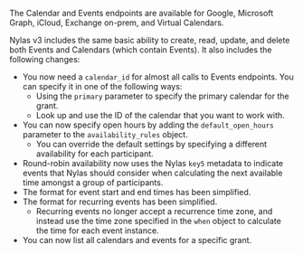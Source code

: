 The Calendar and Events endpoints are available for Google, Microsoft Graph, iCloud, Exchange on-prem, and Virtual Calendars.

Nylas v3 includes the same basic ability to create, read, update, and delete both Events and Calendars (which contain Events). It also includes the following changes:

- You now need a `calendar_id` for almost all calls to Events endpoints. You can specify it in one of the following ways:
  - Using the `primary` parameter to specify the primary calendar for the grant.
  - Look up and use the ID of the calendar that you want to work with.
- You can now specify open hours by adding the `default_open_hours` parameter to the `availability_rules` object.
  - You can override the default settings by specifying a different availability for each participant.
- Round-robin availability now uses the Nylas `key5` metadata to indicate events that Nylas should consider when calculating the next available time amongst a group of participants.
- The format for event start and end times has been simplified.
- The format for recurring events has been simplified.
  - Recurring events no longer accept a recurrence time zone, and instead use the time zone specified in the `when` object to calculate the time for each event instance.
- You can now list all calendars and events for a specific grant.
  